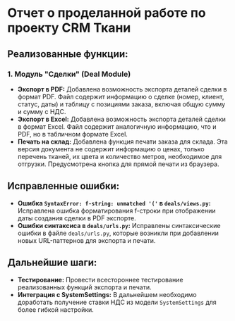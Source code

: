 # Отчет о проделанной работе по проекту CRM Ткани

## Реализованные функции:

### 1. Модуль "Сделки" (Deal Module)

- **Экспорт в PDF:** Добавлена возможность экспорта деталей сделки в формат PDF. Файл содержит информацию о сделке (номер, клиент, статус, даты) и таблицу с позициями заказа, включая общую сумму и сумму с НДС.
- **Экспорт в Excel:** Добавлена возможность экспорта деталей сделки в формат Excel. Файл содержит аналогичную информацию, что и PDF, но в табличном формате Excel.
- **Печать на склад:** Добавлена функция печати заказа для склада. Эта версия документа не содержит информацию о ценах, только перечень тканей, их цвета и количество метров, необходимое для отгрузки. Предусмотрена кнопка для прямой печати из браузера.

## Исправленные ошибки:

- **Ошибка `SyntaxError: f-string: unmatched '('` в `deals/views.py`:** Исправлена ошибка форматирования f-строки при отображении даты создания сделки в PDF экспорте.
- **Ошибки синтаксиса в `deals/urls.py`:** Исправлены синтаксические ошибки в файле `deals/urls.py`, которые возникли при добавлении новых URL-паттернов для экспорта и печати.

## Дальнейшие шаги:

- **Тестирование:** Провести всестороннее тестирование реализованных функций экспорта и печати.
- **Интеграция с SystemSettings:** В дальнейшем необходимо доработать получение ставки НДС из модели `SystemSettings` для более гибкой настройки.



